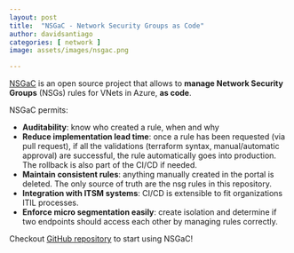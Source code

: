 ```yaml
---
layout: post
title:  "NSGaC - Network Security Groups as Code"
author: davidsantiago
categories: [ network ]
image: assets/images/nsgac.png

---
```


[NSGaC](https://github.com/dawlysd/azure-nsgac) is an open source project that allows  to **manage Network Security Groups** (NSGs) rules for VNets in Azure, **as code**.

NSGaC permits:
* **Auditability**: know who created a rule, when and why
* **Reduce implementation lead time**: once a rule has been requested (via pull request), if all the validations (terraform syntax, manual/automatic approval) are successful, the rule automatically goes into production. The rollback is also part of the CI/CD if needed.
* **Maintain consistent rules**: anything manually created in the portal is deleted. The only source of truth are the nsg rules in this repository.
* **Integration with ITSM systems**: CI/CD is extensible to fit organizations ITIL processes.
* **Enforce micro segmentation easily**: create isolation and determine if two endpoints should access each other by managing rules correctly.

Checkout [GitHub repository](https://github.com/dawlysd/azure-nsgac) to start using NSGaC!
